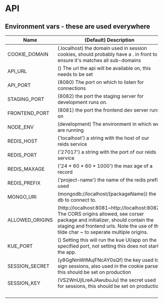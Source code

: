 # API
## Environment vars - these are used everywhere
| Name  | (Default) Description  |
|---|---|
| COOKIE_DOMAIN  | (.localhost) the domain used in session cookies, should probably have a . in front to ensure it's matches all sub-domains  |
| API_URL  | () The url the api will be available on, this needs to be set |
| API_PORT  | (8080) The port on which to listen for connections  |
| STAGING_PORT  | (8082) the port the staging server for development runs on.  |
| FRONTEND_PORT  | (8081) the port the frontend dev server runs on  |
| NODE_ENV  | (development) The environment in which we are running  |
| REDIS_HOST  | ('localhost') a string with the host of our reids service  |
| REDIS_PORT  | ('27017') a string with the port of our reids service  |
| REDIS_MAXAGE  | ('24 * 60 * 60 * 1000') the max age of a record  |
| REDIS_PREFIX  | ('project-name') the name of the redis prefix used |
| MONGO_URI  | (mongodb://localhost/{packageName}) the db to connect to.  |
| ALLOWED_ORIGINS  | (http://localhost:8081~http://localhost:8082) The CORS origins allowed, see corser package and initializer, should contain the staging and frontend urls. Note the use of the tilde char ~ to seperate multiple origins.   |
| KUE_PORT  | () Setting this will run the kue UI/app on the specified port, not setting this does not start the app.  |
| SESSION_SECRET  | (y8GgNmWtMujFNcAY0sQf) the key used to sign sessions, also used in the cookie parser, this should be set on production  |
| SESSION_KEY  | (VS2WnUjlLreAJAwubuJu) the secret used for sessions, this should be set on production  |
|   |   |
|   |   |
|   |   |
|   |   |
